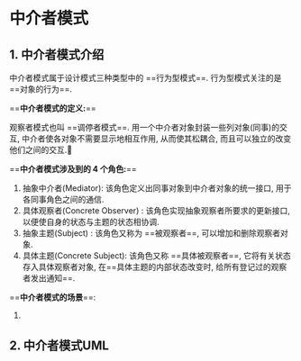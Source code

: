 #  中介者模式



## 1. 中介者模式介绍

中介者模式属于设计模式三种类型中的 ==行为型模式==. 行为型模式关注的是 ==对象的行为==.



==**中介者模式的定义:**==

观察者模式也叫 ==调停者模式==. 用一个中介者对象封装一些列对象(同事)的交互, 中介者使各对象不需要显示地相互作用, 从而使其松耦合, 而且可以独立的改变他们之间的交互.



==**中介者模式涉及到的 4 个角色:**==

1. 抽象中介者(Mediator): 该角色定义出同事对象到中介者对象的统一接口, 用于各同事角色之间的通信.
2. 具体观察者(Concrete Observer) : 该角色实现抽象观察者所要求的更新接口, 以便使自身的状态与主题的状态相协调.
3. 抽象主题(Subject) : 该角色又称为 ==被观察者==, 可以增加和删除观察者对象.
4. 具体主题(Concrete Subject): 该角色又称 ==具体被观察者==, 它将有关状态存入具体观察者对象, 在==具体主题的内部状态改变时, 给所有登记过的观察者发出通知==.



==**中介者模式的场景**==:

1. 



## 2. 中介者模式UML



